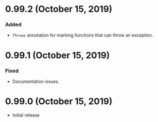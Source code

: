 # 0.99.2 (October 15, 2019)

### Added

- `Throws` annotation for marking functions that can throw an exception.

# 0.99.1 (October 15, 2019)

### Fixed

- Documentation issues.

# 0.99.0 (October 15, 2019)

- Initial release
